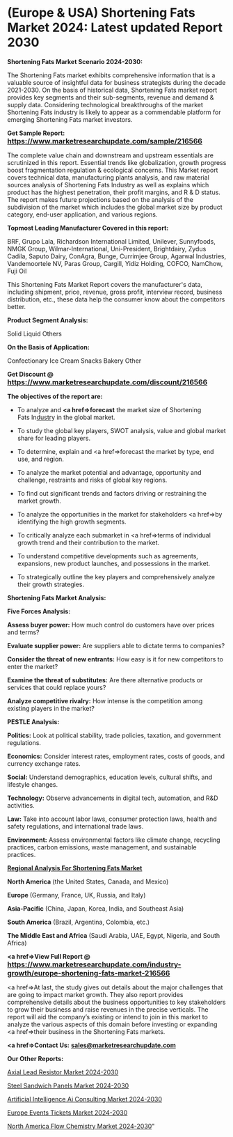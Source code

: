 # (Europe & USA) Shortening Fats Market 2024: Latest updated Report 2030

<strong>Shortening Fats Market Scenario 2024-2030:</strong>

The Shortening Fats market exhibits comprehensive information that is a valuable source of insightful data for business strategists during the decade 2021-2030. On the basis of historical data, Shortening Fats market report provides key segments and their sub-segments, revenue and demand &amp; supply data. Considering technological breakthroughs of the market Shortening Fats industry is likely to appear as a commendable platform for emerging Shortening Fats market investors.

<strong>Get Sample Report: <a href=https://www.marketresearchupdate.com/sample/216566><font size=3 color=#0000ff>https://www.marketresearchupdate.com/sample/216566</font></a></strong>

The complete value chain and downstream and upstream essentials are scrutinized in this report. Essential trends like globalization, growth progress boost fragmentation regulation &amp; ecological concerns. This Market report covers technical data, manufacturing plants analysis, and raw material sources analysis of Shortening Fats Industry as well as explains which product has the highest penetration, their profit margins, and R & D status. The report makes future projections based on the analysis of the subdivision of the market which includes the global market size by product category, end-user application, and various regions.

<strong>Topmost Leading Manufacturer Covered in this report:</strong>

BRF, Grupo Lala, Richardson International Limited, Unilever, Sunnyfoods, NMGK Group, Wilmar-International, Uni-President, Brightdairy, Zydus Cadila, Saputo Dairy, ConAgra, Bunge, Currimjee Group, Agarwal Industries, Vandemoortele NV, Paras Group, Cargill, Yidiz Holding, COFCO, NamChow, Fuji Oil

This Shortening Fats Market Report covers the manufacturer's data, including shipment, price, revenue, gross profit, interview record, business distribution, etc., these data help the consumer know about the competitors better.

<strong>Product Segment Analysis: </strong>

Solid
Liquid
Others

<strong>On the Basis of Application:</strong>

Confectionary
Ice Cream
Snacks
Bakery
Other

<strong>Get Discount @ <a href=https://www.marketresearchupdate.com/discount/216566><font size=3 color=#0000ff>https://www.marketresearchupdate.com/discount/216566</font></a></strong>

<strong><b>The objectives of the report are:</b></strong>

- To analyze and <strong><a href=><strong>forecast</strong></a></strong> the market size of Shortening Fats In<a href=ASDF991299>dustr</a>y in the global market.

- To study the global key players, SWOT analysis, value and global market share for leading players.

- To determine, explain and <a href=>forecast</a> the market by type, end use, and region.

- To analyze the market potential and advantage, opportunity and challenge, restraints and risks of global key regions.

- To find out significant trends and factors driving or restraining the market growth.

- To analyze the opportunities in the market for stakeholders <a href=>by</a> identifying the high growth segments.

- To critically analyze each submarket in <a href=>terms</a> of individual growth trend and their contribution to the market.

- To understand competitive developments such as agreements, expansions, new product launches, and possessions in the market.

- To strategically outline the key players and comprehensively analyze their growth strategies.

<strong>Shortening Fats Market Analysis:</strong>

<strong>Five Forces Analysis:</strong>

<strong>Assess buyer power:</strong> How much control do customers have over prices and terms?

<strong>Evaluate supplier power:</strong> Are suppliers able to dictate terms to companies?

<strong>Consider the threat of new entrants:</strong> How easy is it for new competitors to enter the market?

<strong>Examine the threat of substitutes:</strong> Are there alternative products or services that could replace yours?

<strong>Analyze competitive rivalry:</strong> How intense is the competition among existing players in the market?

<strong>PESTLE Analysis:</strong>

<strong>Politics:</strong> Look at political stability, trade policies, taxation, and government regulations.

<strong>Economics:</strong> Consider interest rates, employment rates, costs of goods, and currency exchange rates.

<strong>Social:</strong> Understand demographics, education levels, cultural shifts, and lifestyle changes.

<strong>Technology:</strong> Observe advancements in digital tech, automation, and R&D activities.

<strong>Law:</strong> Take into account labor laws, consumer protection laws, health and safety regulations, and international trade laws.

<strong>Environment:</strong> Assess environmental factors like climate change, recycling practices, carbon emissions, waste management, and sustainable practices.

<strong><u><b>Regional Analysis For Shortening Fats Market</b></u></strong>

<strong><b>North America</b></strong> (the United States, Canada, and Mexico)

<strong><b>Europe </b></strong>(Germany, France, UK, Russia, and Italy)

<strong><b>Asia-Pacific</b></strong> (China, Japan, Korea, India, and Southeast Asia)

<strong><b>South America</b></strong> (Brazil, Argentina, Colombia, etc.)

<strong><b>The Middle East and Africa</b></strong> (Saudi Arabia, UAE, Egypt, Nigeria, and South Africa)

<strong><a href=>View Full Report</a> @ <a href=https://www.marketresearchupdate.com/industry-growth/europe-shortening-fats-market-216566><font size=3 color=#0000ff>https://www.marketresearchupdate.com/industry-growth/europe-shortening-fats-market-216566</font></a></strong>

<a href=>At last,</a> the study gives out details about the major challenges that are going to impact market growth. They also report provides comprehensive details about the business opportunities to key stakeholders to grow their business and raise revenues in the precise verticals. The report will aid the company’s existing or intend to join in this market to analyze the various aspects of this domain before investing or expanding <a href=>their</a> business in the Shortening Fats markets.

<strong><a href=>Contact Us:</a></strong>
<strong>sales@marketresearchupdate.com</strong>

<strong>Our Other Reports:</strong>

<a href=https://www.linkedin.com/pulse/axial-lead-resistor-market-expects-see-significant>Axial Lead Resistor Market 2024-2030</a>

<a href=https://www.linkedin.com/pulse/steel-sandwich-panels-market-2023-analysis-growth>Steel Sandwich Panels Market 2024-2030</a>

<a href=https://www.linkedin.com/pulse/artificial-intelligence-ai-consulting-market-3f>Artificial Intelligence Ai Consulting Market 2024-2030</a>

<a href=https://www.linkedin.com/pulse/europe-events-tickets-market-size-analysis-nuggf/>Europe Events Tickets Market 2024-2030</a>

<a href=https://www.linkedin.com/pulse/north-america-flow-chemistry-market-trends-c1rxc/>North America Flow Chemistry Market 2024-2030</a>"
